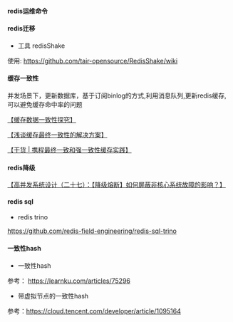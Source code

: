 #### redis运维命令

#### redis迁移

* 工具 redisShake

使用: <https://github.com/tair-opensource/RedisShake/wiki>

#### 缓存一致性

并发场景下，更新数据库，基于订阅binlog的方式,利用消息队列,更新redis缓存,可以避免缓存命中率的问题

[【缓存数据一致性探究】](https://mp.weixin.qq.com/s/OWuP66WxpciBAgm2mptUxw)

[【浅谈缓存最终一致性的解决方案】](https://cloud.tencent.com/developer/article/1932934)

[【干货 | 携程最终一致和强一致性缓存实践】](https://mp.weixin.qq.com/s/E-chAZyHtaZOdA19mW59-Q)

#### redis降级

[【高并发系统设计（二十七）：【降级熔断】如何屏蔽非核心系统故障的影响？】](https://www.cnblogs.com/wt645631686/p/13871667.html)

#### redis sql

* redis trino

<https://github.com/redis-field-engineering/redis-sql-trino>

#### 一致性hash

* 一致性hash

参考： <https://learnku.com/articles/75296>

* 带虚拟节点的一致性hash

参考：<https://cloud.tencent.com/developer/article/1095164>
